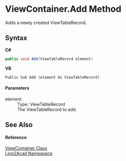 # ViewContainer.Add Method 
 

Adds a newly created ViewTableRecord.

## Syntax

**C#**<br />
``` C#
public void Add(ViewTableRecord element)
```

**VB**<br />
``` VB
Public Sub Add (element As ViewTableRecord)
```


#### Parameters
<dl><dt>element</dt><dd>Type: ViewTableRecord<br />The ViewTableRecord to add.</dd></dl>

## See Also


#### Reference
<a href="T_Linq2Acad_ViewContainer.md">ViewContainer Class</a><br /><a href="N_Linq2Acad.md">Linq2Acad Namespace</a><br />
